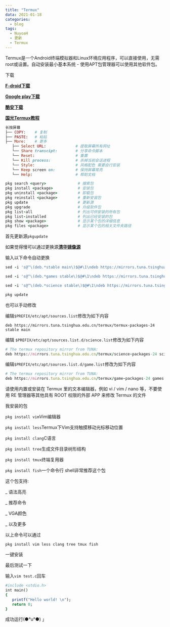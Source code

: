 ```yaml
---
title: "Termux"
data: 2021-01-18
categories:
  - blog
tags:
  - NuyoaH
  - 更新
  - Termux
---
```

Termux是一个Android终端模拟器和Linux环境应用程序，可以直接使用，无需root或设置。自动安装最小基本系统 - 使用APT包管理器可以使用其他软件包。

下载

[**F-droid下载**](https://f-droid.org/packages/com.termux/)

[**Google play下载**](https://play.google.com/store/apps/details?id=com.termux)

[**酷安下载**](https://www.coolapk.com/apk/com.termux)

[**国光Termux教程**](https://www.sqlsec.com/2018/05/termux.html)

```ruby
长按屏幕
├── COPY:    # 复制
├── PASTE:   # 粘贴
├── More:    # 更多
   ├── Select URL:             # 提取屏幕所有网址
   └── Share transcipt:        # 分享命令脚本
   └── Reset:                  # 重置
   └── Kill process:           # 杀掉当前会话进程
   └── Style:                  # 风格配色 需要自行安装
   └── Keep screen on:         # 保持屏幕常亮
   └── Help:                   # 帮助文档
```
```ruby
pkg search <query>              # 搜索包
pkg install <package>           # 安装包
pkg uninstall <package>         # 卸载包
pkg reinstall <package>         # 重新安装包
pkg update                      # 更新源
pkg upgrade                     # 升级软件包
pkg list-all                    # 列出可供安装的所有包
pkg list-installed              # 列出已经安装的包
pkg show <package>              # 显示某个包的详细信息
pkg files <package>             # 显示某个包的相关文件夹路径
```
首先更新源`pkgupdate`

如果觉得慢可以通过更换源[**清华镜像源**](https://mirrors.tuna.tsinghua.edu.cn/help/termux/)

输入以下命令自动更换
```ruby
sed -i 's@^\(deb.*stable main\)$@#\1\ndeb https://mirrors.tuna.tsinghua.edu.cn/termux/termux-packages-24 stable main@' $PREFIX/etc/apt/sources.list

sed -i 's@^\(deb.*games stable\)$@#\1\ndeb https://mirrors.tuna.tsinghua.edu.cn/termux/game-packages-24 games stable@' $PREFIX/etc/apt/sources.list.d/game.list

sed -i 's@^\(deb.*science stable\)$@#\1\ndeb https://mirrors.tuna.tsinghua.edu.cn/termux/science-packages-24 science stable@' $PREFIX/etc/apt/sources.list.d/science.list

pkg update
```
也可以手动修改

编辑`$PREFIX/etc/apt/sources.list`修改为如下内容
```ruby# The termux repository mirror from TUNA:
deb https://mirrors.tuna.tsinghua.edu.cn/termux/termux-packages-24 stable main
```
编辑 `$PREFIX/etc/apt/sources.list.d/science.list`修改为如下内容
```ruby
# The termux repository mirror from TUNA:
deb https://mirrors.tuna.tsinghua.edu.cn/termux/science-packages-24 science stable
```
编辑`$PREFIX/etc/apt/sources.list.d/game.list`修改为如下内容
```ruby
# The termux repository mirror from TUNA:
deb https://mirrors.tuna.tsinghua.edu.cn/termux/game-packages-24 games stable
```
请使用内置或安装在 Termux 里的文本编辑器，例如 vi / vim / nano 等，不要使用 RE 管理器等其他具有 ROOT 权限的外部 APP 来修改 Termux 的文件




我安装的包

`pkg install vim`Vim编辑器

`pkg install less`Termux下Vim支持触摸移动光标移动位置

`pkg install clang`C语言

`pkg install tree`生成文件目录树形结构

`pkg install tmux`终端复用器

`pkg install fish`一个命令行 shell非常推荐这个包

这个包支持:

 _ 语法高亮

 _ 推荐命令

 _ VGA颜色
 
 _ 以及更多

以上命令可以通过

`pkg install vim less clang tree tmux fish`

一键安装

最后测试一下

输入`vim test.c`回车
```ruby
#include <stdio.h>
int main()
{
   printf("Hello world! \n");
   return 0;
}
```
成功运行(●°u°●)​ 」
